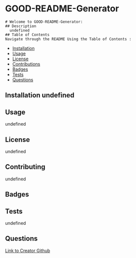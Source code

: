 # GOOD-README-Generator
    # Welcome to GOOD-README-Generator: 
    ## Description
      undefined
    ## Table of Contents
    Navigate through the README Using the Table of Contents : 
* [Installation](#installation)
* [Usage](#usage)
* [License](#license)
* [Contributions](#contributing)
* [Badges](#badges)
* [Tests](#tests)
* [Questions](#questions)
## Installation undefined
## Usage
undefined
## License
undefined
## Contributing
  undefined
## Badges
## Tests
  undefined
## Questions
[Link to Creator Github](https://github.com/allielewis07)
